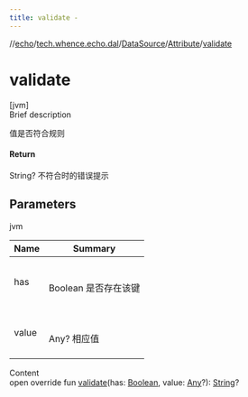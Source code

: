 ```yaml
---
title: validate -
---
```

//[echo](../../../index.md)/[tech.whence.echo.dal](../../index.md)/[DataSource](../index.md)/[Attribute](index.md)/[validate](validate.md)



# validate  
[jvm]  
Brief description  


值是否符合规则



#### Return  


String? 不符合时的错误提示



## Parameters  
  
jvm  
  
|  Name|  Summary| 
|---|---|
| has| <br><br>Boolean 是否存在该键<br><br>
| value| <br><br>Any? 相应值<br><br>
  
  
Content  
open override fun [validate](validate.md)(has: [Boolean](https://kotlinlang.org/api/latest/jvm/stdlib/kotlin/-boolean/index.html), value: [Any](https://kotlinlang.org/api/latest/jvm/stdlib/kotlin/-any/index.html)?): [String](https://kotlinlang.org/api/latest/jvm/stdlib/kotlin/-string/index.html)?  



